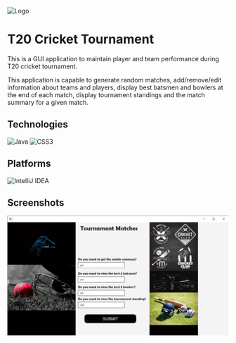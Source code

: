 ![Logo](https://img.freepik.com/premium-vector/cricket-championship-concept_1302-17559.jpg?w=2000)
# T20 Cricket Tournament

This is a GUI application to maintain player and team performance during T20 cricket tournament.

This application is capable to generate random matches, add/remove/edit information about teams and players, display best batsmen and bowlers at the end of each match, display tournament standings and the match summary for a given match.

## Technologies
![Java](https://img.shields.io/badge/java-%23ED8B00.svg?style=for-the-badge&logo=java&logoColor=white)
![CSS3](https://img.shields.io/badge/css3-%231572B6.svg?style=for-the-badge&logo=css3&logoColor=white)

## Platforms
![IntelliJ IDEA](https://img.shields.io/badge/IntelliJIDEA-000000.svg?style=for-the-badge&logo=intellij-idea&logoColor=white)

## Screenshots

![App Screenshot](https://github.com/inukarodrigo/T20-Cricket-Tournament/blob/master/CW_Output_images/askToDisplayMatchSummery,best5BatsmenAndBowlers,tournamentStanding.png?raw=true)





 

